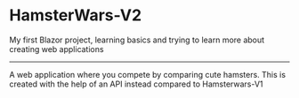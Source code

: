 # HamsterWars-V2
My first Blazor project, learning basics and trying to learn more about creating web applications

__________

A web application where you compete by comparing cute hamsters. This is created with the help of an API instead compared to Hamsterwars-V1
